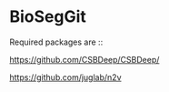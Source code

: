 # BioSegGit

Required packages are ::


https://github.com/CSBDeep/CSBDeep/


https://github.com/juglab/n2v
